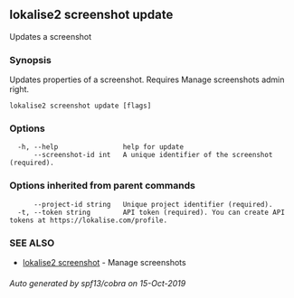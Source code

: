 ## lokalise2 screenshot update

Updates a screenshot

### Synopsis

Updates properties of a screenshot. Requires Manage screenshots admin right.

```
lokalise2 screenshot update [flags]
```

### Options

```
  -h, --help                help for update
      --screenshot-id int   A unique identifier of the screenshot (required).
```

### Options inherited from parent commands

```
      --project-id string   Unique project identifier (required).
  -t, --token string        API token (required). You can create API tokens at https://lokalise.com/profile.
```

### SEE ALSO

* [lokalise2 screenshot](lokalise2_screenshot.md)	 - Manage screenshots

###### Auto generated by spf13/cobra on 15-Oct-2019
